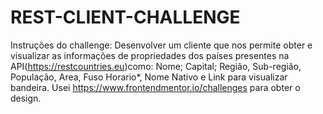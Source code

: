 # REST-CLIENT-CHALLENGE
Instruções do challenge: 
Desenvolver um cliente que nos permite obter e visualizar as informações de propriedades dos países presentes na API(https://restcountries.eu)como: Nome; Capital; Região, Sub-região, População, Area, Fuso Horario*, Nome Nativo e Link para visualizar bandeira. Usei https://www.frontendmentor.io/challenges para obter o design.

